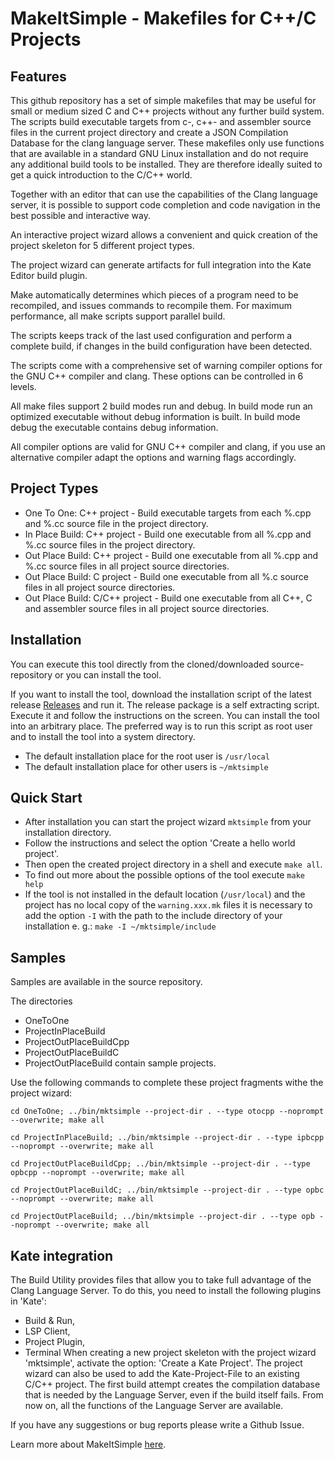 # MakeItSimple - Makefiles for C++/C Projects


## Features

This github repository has a set of simple makefiles that may be useful for small or medium sized C and C++
projects without any further build system. The scripts build executable targets from c-, c++- and
assembler source files in the current project directory and create a JSON Compilation Database for
the clang language server.
These makefiles only use functions that are available in a standard GNU Linux installation and do
not require any additional build tools to be installed. They are therefore ideally suited to get a
quick introduction to the C/C++ world.

Together with an editor that can use the capabilities of the Clang language server, it is possible to
support code completion and code navigation in the best possible and interactive way.

An interactive project wizard allows a convenient and quick creation of the project skeleton for 5
different project types.

The project wizard can generate artifacts for full integration into the Kate Editor build plugin.

Make automatically determines which pieces of a program need to be recompiled, and issues commands
to recompile them. For maximum performance, all make scripts support parallel build.

The scripts keeps track of the last used configuration and perform a complete build, if changes in
the build configuration have been detected.

The scripts come with a comprehensive set of warning compiler options for the GNU C++ compiler and clang.
These options can be controlled in 6 levels.

All make files support 2 build modes run and debug. In build mode run an optimized executable without
debug information is built. In build mode debug the executable contains debug information.

All compiler options are valid for GNU C++ compiler and clang, if you use an alternative compiler
adapt the options and warning flags accordingly.

## Project Types

* One To One:      C++ project    - Build executable targets from each %.cpp and %.cc source file in the project directory.
* In Place Build:  C++ project    - Build one executable from all %.cpp and %.cc source files in the project directory.
* Out Place Build: C++ project   - Build one executable from all %.cpp and %.cc source files in all project source directories.
* Out Place Build: C project     - Build one executable from all %.c source files in all project source directories.
* Out Place Build: C/C++ project - Build one executable from all C++, C and assembler source files in all project source directories.

## Installation

You can execute this tool directly from the cloned/downloaded source-repository or you can install the tool.

If you want to install the tool, download the installation script of the latest release [Releases](https://github.com/joergboe/MakeItSimple/releases)
and run it. The release package is a self extracting script. Execute it and follow the instructions on the screen.
You can install the tool into an arbitrary place. The preferred way is to run this script as root user
and to install the tool into a system directory.
* The default installation place for the root user is `/usr/local`
* The default installation place for other users is `~/mktsimple`

## Quick Start

* After installation you can start the project wizard `mktsimple` from your installation directory.
* Follow the instructions and select the option 'Create a hello world project'.
* Then open the created project directory in a shell and execute `make all`.
* To find out more about the possible options of the tool execute `make help`
* If the tool is not installed in the default location (`/usr/local`) and the project has no local copy
of the `warning.xxx.mk` files it is necessary to add the option `-I` with the path to the include directory
of your installation e. g.: `make -I ~/mktsimple/include`

## Samples

Samples are available in the source repository.

The directories
* OneToOne
* ProjectInPlaceBuild
* ProjectOutPlaceBuildCpp
* ProjectOutPlaceBuildC
* ProjectOutPlaceBuild
contain sample projects.

Use the following commands to complete these project fragments withe the project wizard:

    cd OneToOne; ../bin/mktsimple --project-dir . --type otocpp --noprompt --overwrite; make all

    cd ProjectInPlaceBuild; ../bin/mktsimple --project-dir . --type ipbcpp --noprompt --overwrite; make all

    cd ProjectOutPlaceBuildCpp; ../bin/mktsimple --project-dir . --type opbcpp --noprompt --overwrite; make all

    cd ProjectOutPlaceBuildC; ../bin/mktsimple --project-dir . --type opbc --noprompt --overwrite; make all

    cd ProjectOutPlaceBuild; ../bin/mktsimple --project-dir . --type opb --noprompt --overwrite; make all


## Kate integration

The Build Utility provides files that allow you to take full advantage of the Clang Language Server.
To do this, you need to install the following plugins in 'Kate':
* Build & Run,
* LSP Client,
* Project Plugin,
* Terminal
When creating a new project skeleton with the project wizard 'mktsimple', activate the option: 
'Create a Kate Project'. The project wizard can also be used to add the Kate-Project-File to an existing 
C/C++ project.
The first build attempt creates the compilation database that is needed by the Language Server, even 
if the build itself fails. From now on, all the functions of the Language Server are available.


If you have any suggestions or bug reports please write a Github Issue.

Learn more about MakeItSimple [here](https://www.joergboe.de/makeitsimple.html).